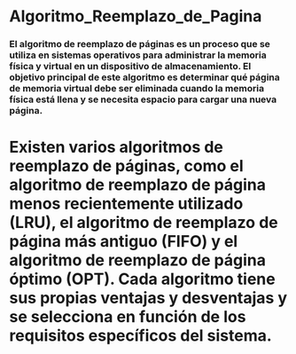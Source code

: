 # Algoritmo_Reemplazo_de_Pagina
<h3>El algoritmo de reemplazo de páginas es un proceso que se utiliza en sistemas operativos para administrar la memoria física y virtual en un dispositivo de almacenamiento. El objetivo principal de este algoritmo es determinar qué página de memoria virtual debe ser eliminada cuando la memoria física está llena y se necesita espacio para cargar una nueva página.</h3>

# Existen varios algoritmos de reemplazo de páginas, como el algoritmo de reemplazo de página menos recientemente utilizado (LRU), el algoritmo de reemplazo de página más antiguo (FIFO) y el algoritmo de reemplazo de página óptimo (OPT). Cada algoritmo tiene sus propias ventajas y desventajas y se selecciona en función de los requisitos específicos del sistema.